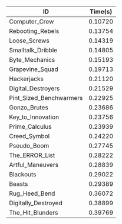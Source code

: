 |ID|Time(s)|
|-|-|
|Computer_Crew|0.10720|
|Rebooting_Rebels|0.13754|
|Loose_Screws|0.14319|
|Smalltalk_Dribble|0.14805|
|Byte_Mechanics|0.15193|
|Grapevine_Squad|0.19713|
|Hackerjacks|0.21120|
|Digital_Destroyers|0.21529|
|Pint_Sized_Benchwarmers|0.22925|
|Gonzo_Brutes|0.23686|
|Key_to_Innovation|0.23756|
|Prime_Calculus|0.23939|
|Creed_Symbol|0.24220|
|Pseudo_Boom|0.27745|
|The_ERROR_List|0.28222|
|Artful_Maneuvers|0.28839|
|Blackouts|0.29022|
|Beasts|0.29389|
|Rug_Heed_Bend|0.36072|
|Digitally_Destroyed|0.38899|
|The_Hit_Blunders|0.39769|
